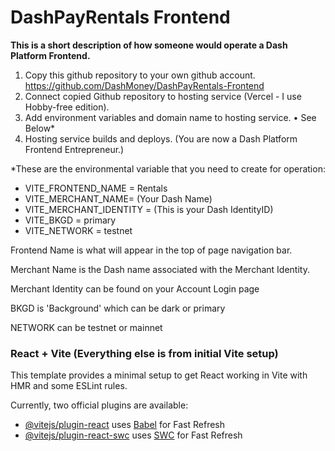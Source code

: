 # DashPayRentals Frontend

**This is a short description of how someone would operate a Dash Platform Frontend.**

1. Copy this github repository to your own github account. https://github.com/DashMoney/DashPayRentals-Frontend
2. Connect copied Github repository to hosting service (Vercel - I use Hobby-free edition).
3. Add environment variables and domain name to hosting service.
   • See Below\*
4. Hosting service builds and deploys. (You are now a Dash Platform Frontend Entrepreneur.)

\*These are the environmental variable that you need to create for operation:

- VITE_FRONTEND_NAME = Rentals
- VITE_MERCHANT_NAME= (Your Dash Name)
- VITE_MERCHANT_IDENTITY = (This is your Dash IdentityID)
- VITE_BKGD = primary
- VITE_NETWORK = testnet

Frontend Name is what will appear in the top of page navigation bar.

Merchant Name is the Dash name associated with the Merchant Identity.

Merchant Identity can be found on your Account Login page

BKGD is 'Background' which can be dark or primary

NETWORK can be testnet or mainnet

### React + Vite (Everything else is from initial Vite setup)

This template provides a minimal setup to get React working in Vite with HMR and some ESLint rules.

Currently, two official plugins are available:

- [@vitejs/plugin-react](https://github.com/vitejs/vite-plugin-react/blob/main/packages/plugin-react/README.md) uses [Babel](https://babeljs.io/) for Fast Refresh
- [@vitejs/plugin-react-swc](https://github.com/vitejs/vite-plugin-react-swc) uses [SWC](https://swc.rs/) for Fast Refresh
